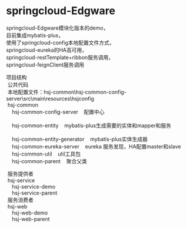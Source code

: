 # springcloud-Edgware
springcloud-Edgware模块化版本的demo，
<br />目前集成mybatis-plus，
<br />使用了springcloud-config本地配置文件方式，
<br />springcloud-eureka的HA高可用，
<br />springcloud-restTemplate+ribbon服务调用，
<br />springcloud-feignClient服务调用


项目结构<br />
  &nbsp;公共代码<br />
  &nbsp;本地配置文件：hsj-common\hsj-common-config-server\src\main\resources\hsjconfig <br />
  &nbsp;hsj-common<br />
     &nbsp;&nbsp;&nbsp;&nbsp;hsj-common-config-server&nbsp;&nbsp;&nbsp;&nbsp;配置中心 <br />   
     &nbsp;&nbsp;&nbsp;&nbsp;hsj-common-entity&nbsp;&nbsp;&nbsp;&nbsp;mybatis-plus生成需要的实体和mapper和服务 <br />           
     &nbsp;&nbsp;&nbsp;&nbsp;hsj-common-entity-generator&nbsp;&nbsp;&nbsp;&nbsp;mybatis-plus实体生成器 <br />
     &nbsp;&nbsp;&nbsp;&nbsp;hsj-common-eureka-server&nbsp;&nbsp;&nbsp;&nbsp;eureka 服务发现，HA配置master和slave <br />
     &nbsp;&nbsp;&nbsp;&nbsp;hsj-common-util&nbsp;&nbsp;&nbsp;&nbsp;util工具包 <br />
     &nbsp;&nbsp;&nbsp;&nbsp;hsj-common-parent&nbsp;&nbsp;&nbsp;&nbsp;聚合父类 <br />
 
  &nbsp;服务提供者<br />
  &nbsp;hsj-service<br />
     &nbsp;&nbsp;&nbsp;&nbsp;hsj-service-demo<br />
     &nbsp;&nbsp;&nbsp;&nbsp;hsj-service-parent<br />
  &nbsp;服务消费者<br />
  &nbsp;hsj-web<br />
     &nbsp;&nbsp;&nbsp;&nbsp;hsj-web-demo<br />
     &nbsp;&nbsp;&nbsp;&nbsp;hsj-web-parent<br />
